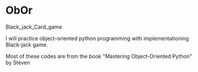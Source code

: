 # ObOr
 Black_jack_Card_game

I will practice object-oriented python programming with implementationing Black-jack game.

Most of these codes are from the book "Mastering Object-Oriented Python" by Steven  

 
